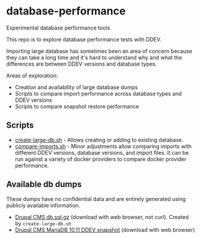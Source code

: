 # database-performance
Experimental database performance tools

This repo is to explore database performance tests with DDEV.

Importing large database has sometimes been an area of concern because they can take a long time and it's hard to understand why and what the differences are between DDEV versions and database types.

Areas of exploration:
* Creation and availability of large database dumps
* Scripts to compare import performance across database types and DDEV versions
* Scripts to compare snapshot restore performance

## Scripts

* [create-large-db.sh](scripts/create-large-db.sh) - Allows creating or adding to existing database. 
* [compare-imports.sh](scripts/compare-imports.sh) - Minor adjustments allow comparing imports with different DDEV versions, database versions, and import files. It can be run against a variety of docker providers to compare docker provider performance.

## Available db dumps

These dumps have no confidential data and are entirely generated using publicly available information.

* [Drupal CMS db.sql.gz](https://drive.google.com/file/d/1eOTsh_lJ7cpGbVDkyu_kgderzh2DfWM3/view?usp=sharing) (download with web browser, not curl). Created by `create-large-db.sh`
* [Drupal CMS MariaDB 10.11 DDEV snapshot](https://drive.google.com/file/d/1-UYSzfF_ybEFlLu6I4txbHGlWbiimo70/view?usp=sharing) (download with web browser)

